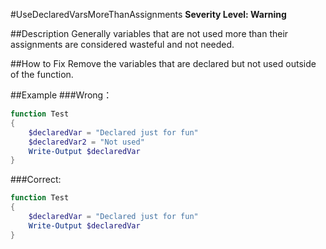 #UseDeclaredVarsMoreThanAssignments 
**Severity Level: Warning**

##Description
Generally variables that are not used more than their assignments are considered wasteful and not needed.

##How to Fix
Remove the variables that are declared but not used outside of the function.

##Example
###Wrong： 
``` PowerShell
function Test
{
    $declaredVar = "Declared just for fun"
    $declaredVar2 = "Not used"
    Write-Output $declaredVar
}
```

###Correct: 
``` PowerShell
function Test
{
    $declaredVar = "Declared just for fun"
    Write-Output $declaredVar
}
```
